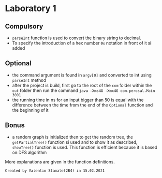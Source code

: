 # Laboratory 1

## Compulsory
* `parseInt` function is used to convert the binary string to decimal.
* To specify the introduction of a hex number `0x` notation in front of it si added

## Optional
* the command argument is found in `argv[0]` and converted to int using `parseInt` method
* after the project is build, first go to the root of the `com` folder within the `out` folder 
  then run the command `java -Xms4G -Xmx4G com.perosal.Main 3001`
* the running time in ns for an input bigger than 50 is equal with the difference between the time from
the end of the `Optional` function and the beginning of it
  
## Bonus
* a random graph is initialized then to get the random tree, the `getPartialTree()` function si used
and to show it as described, `showTree()` function is used. This function is efficient because it is based on DFS algorithm
  
More explanations are given in the function definitions.

`Created by Valentin Stamate(2B4) in 15.02.2021`


